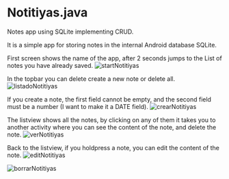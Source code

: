 # Notitiyas.java
Notes app using SQLite implementing CRUD.

It is a simple app for storing notes in the internal Android database SQLite.

First screen shows the name of the app, after 2 seconds jumps to the List of notes you have already saved.
![startNotitiyas](https://user-images.githubusercontent.com/49799875/114703351-75c30d00-9d25-11eb-9126-4992d539c9f2.jpeg)


In the topbar you can delete create a new note or delete all.
![listadoNotitiyas](https://user-images.githubusercontent.com/49799875/114703360-79ef2a80-9d25-11eb-9cba-28643ae7ef46.jpeg)


If you create a note, the first field cannot be empty, and the second field must be a number (I want to make it a DATE field).
![crearNotitiyas](https://user-images.githubusercontent.com/49799875/114703370-7d82b180-9d25-11eb-800f-dc86ba7d80e8.jpeg)


The listview shows all the notes, by clicking on any of them it takes you to another activity where you can see the content of the note, and delete the note.
![verNotitiyas](https://user-images.githubusercontent.com/49799875/114703378-81163880-9d25-11eb-9339-6dc6a85ad572.jpeg)


Back to the listview, if you holdpress a note, you can edit the content of the note.
![editNotitiyas](https://user-images.githubusercontent.com/49799875/114703388-82dffc00-9d25-11eb-8c00-45efd130bd94.jpeg)


![borrarNotitiyas](https://user-images.githubusercontent.com/49799875/114703390-84a9bf80-9d25-11eb-97e7-3e77d44dc50c.jpeg)



